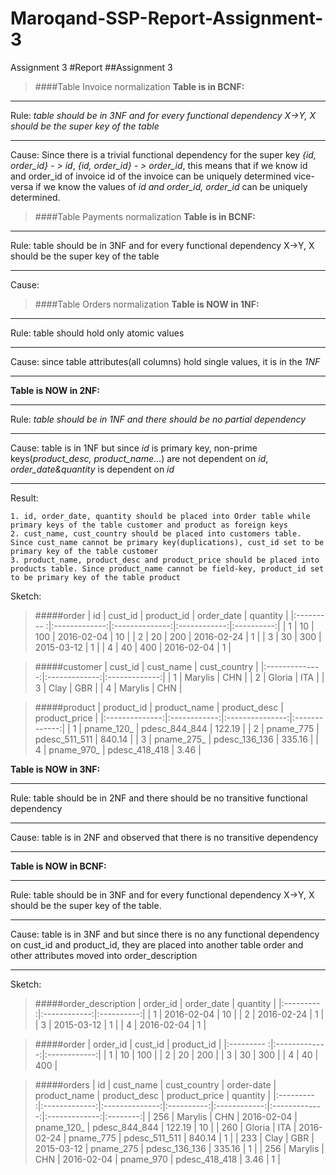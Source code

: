 # Maroqand-SSP-Report-Assignment-3
Assignment 3
#Report
##Assignment 3

>####Table Invoice normalization
**Table is in BCNF:** 
***
Rule: *table should be in 3NF and for every functional dependency X->Y, X should be the super key of the table*
***
Cause: Since there is a trivial functional dependency for the super key *{id, order_id} - > id*, *{id, order_id} - > order_id*, this means that if we know id and order_id of invoice id of the invoice can be uniquely determined
vice-versa if we know the values of *id and order_id, order_id* can be uniquely determined.

>####Table Payments normalization
**Table is in BCNF:** 
***
Rule: table should be in 3NF and for every functional dependency X->Y, X should be the super key of the table
***
Cause: 


>####Table Orders normalization
**Table is NOW in 1NF:** 
***
Rule: table should hold only atomic values
***
Cause: since table attributes(all columns) hold single values, it is in the *1NF*
***
**Table is NOW in 2NF:** 
***
Rule: *table should be in 1NF and there should be no partial dependency*
***
Cause: table is in 1NF but since *id* is primary key, non-prime keys(*product_desc, product_name*...) are not dependent on *id*, *order_date&quantity* is dependent on *id*
***
Result:
```
1. id, order_date, quantity should be placed into Order table while primary keys of the table customer and product as foreign keys
2. cust_name, cust_country should be placed into customers table. Since cust_name cannot be primary key(duplications), cust_id set to be primary key of the table customer
3. product_name, product_desc and product_price should be placed into products table. Since product_name cannot be field-key, product_id set to be primary key of the table product 
```
Sketch:
>#####order
|    id      |    cust_id    |   product_id   |  order_date  |  quantity  |
|:--------- :|:-------------:|:--------------:|:------------:|:----------:|
|     1      |       10       |     100       | 2016-02-04   |    10      | 
|     2      |       20       |     200       | 2016-02-24   |    1       | 
|     3      |       30       |     300       | 2015-03-12   |    1       | 
|     4      |       40       |     400       | 2016-02-04   |    1       |

>#####customer
|     cust_id    |   cust_name   |  cust_country |
|:--------------:|:-------------:|:-------------:|
|       1        |  Marylis      |     CHN       | 
|       2        |  Gloria       |     ITA       | 
|       3        |  Clay         |     GBR       | 
|       4        |  Marylis      |     CHN       |

>#####product
|   product_id   | product_name |    product_desc | product_price |
|:--------------:|:------------:|:---------------:|:-------------:|
|        1       |  pname_120_  | pdesc_844_844   |    122.19     | 
|        2       |  pname_775   | pdesc_511_511   |    840.14     | 
|        3       |  pname_275_  | pdesc_136_136   |    335.16     | 
|        4       |  pname_970_  | pdesc_418_418   |    3.46       |

**Table is NOW in 3NF:** 
***
Rule: table should be in 2NF and there should be no transitive functional dependency
***
Cause: table is in 2NF and observed that there is no transitive dependency 
***

**Table is NOW in BCNF:** 
***
Rule: table should be in 3NF and for every functional dependency X->Y, X should be the super key of the table.
***
Cause: table is in 3NF and but since there is no any functional dependency on cust_id and product_id, they are placed into another table order and other attributes moved into order_description 
***

Sketch:
>#####order_description
|  order_id  |  order_date  |  quantity  |
|:--------- :|:------------:|:----------:|
|     1      | 2016-02-04   |    10      | 
|     2      | 2016-02-24   |    1       | 
|     3      | 2015-03-12   |    1       | 
|     4      | 2016-02-04   |    1       |


>#####order
|   order_id |    cust_id    |   product_id |
|:--------- :|:-------------:|:------------:|
|     1      |       10      |     100      | 
|     2      |       20      |     200      | 
|     3      |       30      |     300      | 
|     4      |       40      |     400      |


>#####orders
|      id    |  cust_name    |  cust_country  | order-date | product_name | product_desc  | product_price | quantity |
|:--------- :|:-------------:|:--------------:|:----------:|:------------:|:-------------:|:-------------:|:--------:|
| 256        | Marylis       |    CHN         | 2016-02-04 |  pname_120_  | pdesc_844_844 |     122.19    |     10   |
| 260        | Gloria        |    ITA         | 2016-02-24 |  pname_775   | pdesc_511_511 |     840.14    |     1    |
| 233        | Clay          |    GBR         | 2015-03-12 |  pname_275   | pdesc_136_136 |     335.16    |     1    | 
| 256        | Marylis       |    CHN         | 2016-02-04 |  pname_970   | pdesc_418_418 |     3.46      |     1    |
